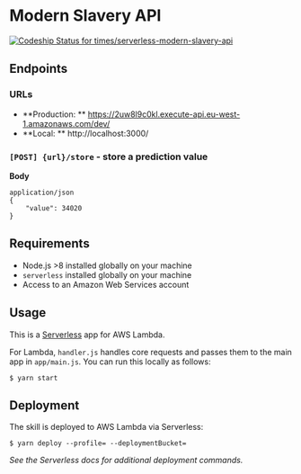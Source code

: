 # Modern Slavery API

[ ![Codeship Status for times/serverless-modern-slavery-api](https://app.codeship.com/projects/9083c3b0-2617-0136-763c-6eae248083f7/status?branch=master)](https://app.codeship.com/projects/286759)

## Endpoints

### URLs

* **Production: ** https://2uw8l9c0kl.execute-api.eu-west-1.amazonaws.com/dev/
* **Local: ** http://localhost:3000/

### `[POST] {url}/store` - store a prediction value

**Body**

```
application/json
{
	"value": 34020
}
```

## Requirements

* Node.js >8 installed globally on your machine
* `serverless` installed globally on your machine
* Access to an Amazon Web Services account

## Usage

This is a [Serverless](https://serverless.com/) app for AWS Lambda.

For Lambda, `handler.js` handles core requests and passes them to the main app in `app/main.js`. You can run this locally as follows:

    $ yarn start

## Deployment

The skill is deployed to AWS Lambda via Serverless:

    $ yarn deploy --profile= --deploymentBucket=

_See the Serverless docs for additional deployment commands._
